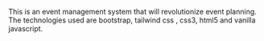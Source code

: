This is an event management system that will revolutionize event planning. The technologies used are bootstrap, tailwind css , css3, html5 and vanilla javascript.
